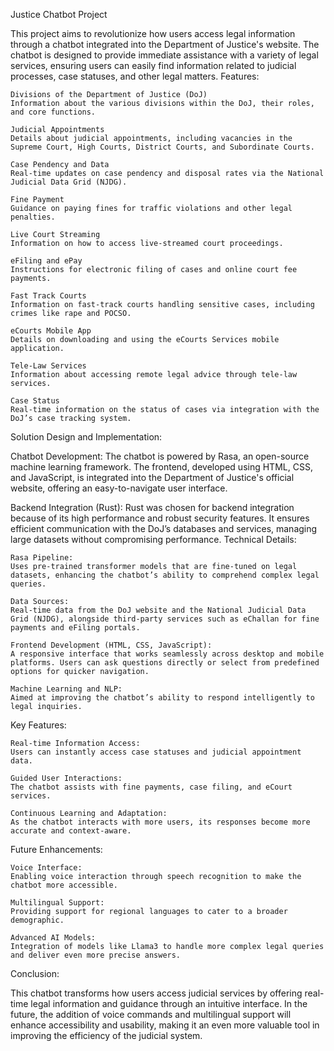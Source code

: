 Justice Chatbot Project

This project aims to revolutionize how users access legal information through a chatbot integrated into the Department of Justice's website. The chatbot is designed to provide immediate assistance with a variety of legal services, ensuring users can easily find information related to judicial processes, case statuses, and other legal matters.
Features:

    Divisions of the Department of Justice (DoJ)
    Information about the various divisions within the DoJ, their roles, and core functions.

    Judicial Appointments
    Details about judicial appointments, including vacancies in the Supreme Court, High Courts, District Courts, and Subordinate Courts.

    Case Pendency and Data
    Real-time updates on case pendency and disposal rates via the National Judicial Data Grid (NJDG).

    Fine Payment
    Guidance on paying fines for traffic violations and other legal penalties.

    Live Court Streaming
    Information on how to access live-streamed court proceedings.

    eFiling and ePay
    Instructions for electronic filing of cases and online court fee payments.

    Fast Track Courts
    Information on fast-track courts handling sensitive cases, including crimes like rape and POCSO.

    eCourts Mobile App
    Details on downloading and using the eCourts Services mobile application.

    Tele-Law Services
    Information about accessing remote legal advice through tele-law services.

    Case Status
    Real-time information on the status of cases via integration with the DoJ’s case tracking system.

Solution Design and Implementation:

Chatbot Development:
The chatbot is powered by Rasa, an open-source machine learning framework. The frontend, developed using HTML, CSS, and JavaScript, is integrated into the Department of Justice's official website, offering an easy-to-navigate user interface.

Backend Integration (Rust):
Rust was chosen for backend integration because of its high performance and robust security features. It ensures efficient communication with the DoJ’s databases and services, managing large datasets without compromising performance.
Technical Details:

    Rasa Pipeline:
    Uses pre-trained transformer models that are fine-tuned on legal datasets, enhancing the chatbot’s ability to comprehend complex legal queries.

    Data Sources:
    Real-time data from the DoJ website and the National Judicial Data Grid (NJDG), alongside third-party services such as eChallan for fine payments and eFiling portals.

    Frontend Development (HTML, CSS, JavaScript):
    A responsive interface that works seamlessly across desktop and mobile platforms. Users can ask questions directly or select from predefined options for quicker navigation.

    Machine Learning and NLP:
    Aimed at improving the chatbot’s ability to respond intelligently to legal inquiries.

Key Features:

    Real-time Information Access:
    Users can instantly access case statuses and judicial appointment data.

    Guided User Interactions:
    The chatbot assists with fine payments, case filing, and eCourt services.

    Continuous Learning and Adaptation:
    As the chatbot interacts with more users, its responses become more accurate and context-aware.

Future Enhancements:

    Voice Interface:
    Enabling voice interaction through speech recognition to make the chatbot more accessible.

    Multilingual Support:
    Providing support for regional languages to cater to a broader demographic.

    Advanced AI Models:
    Integration of models like Llama3 to handle more complex legal queries and deliver even more precise answers.

Conclusion:

This chatbot transforms how users access judicial services by offering real-time legal information and guidance through an intuitive interface. In the future, the addition of voice commands and multilingual support will enhance accessibility and usability, making it an even more valuable tool in improving the efficiency of the judicial system.
